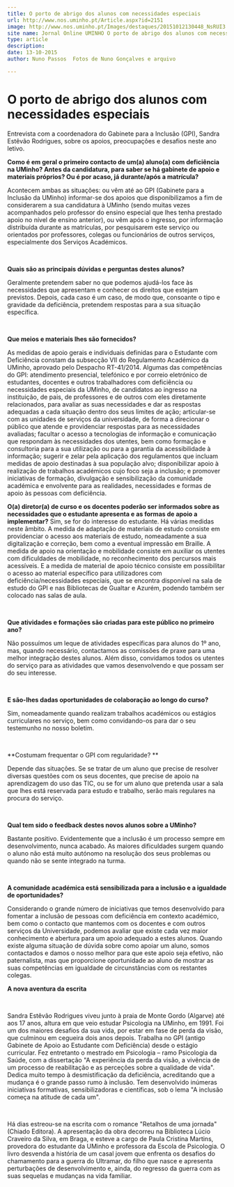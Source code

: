 ```yaml
---
title: O porto de abrigo dos alunos com necessidades especiais
url: http://www.nos.uminho.pt/Article.aspx?id=2151
image: http://www.nos.uminho.pt/Images/destaques/20151012130448_NsRUI3.jpg
site name: Jornal Online UMINHO O porto de abrigo dos alunos com necessidades especiais
type: article
description: 
date: 13-10-2015
author: Nuno Passos  Fotos de Nuno Gonçalves e arquivo

---
```

# O porto de abrigo dos alunos com necessidades especiais


  

Entrevista com a coordenadora do Gabinete para a Inclusão (GPI), Sandra Estêvão Rodrigues, sobre os apoios, preocupações e desafios neste ano letivo.

**Como é em geral o primeiro contacto de um(a) aluno(a) com deficiência na UMinho? Antes da candidatura, para saber se há gabinete de apoio e materiais próprios? Ou é por acaso, já durante/após a matrícula?** 

Acontecem ambas as situações: ou vêm até ao GPI (Gabinete para a Inclusão da UMinho) informar-se dos apoios que disponibilizamos a fim de considerarem a sua candidatura à UMinho (sendo muitas vezes acompanhados pelo professor do ensino especial que lhes tenha prestado apoio no nível de ensino anterior), ou vêm após o ingresso, por informação distribuída durante as matrículas, por pesquisarem este serviço ou orientados por professores, colegas ou funcionários de outros serviços, especialmente dos Serviços Académicos.

 

**Quais são as principais dúvidas e perguntas destes alunos?** 

Geralmente pretendem saber no que podemos ajudá-los face às necessidades que apresentam e conhecer os direitos que estejam previstos. Depois, cada caso é um caso, de modo que, consoante o tipo e gravidade da deficiência, pretendem respostas para a sua situação específica.

 

**Que meios e materiais lhes são fornecidos?** 

As medidas de apoio gerais e individuais definidas para o Estudante com Deficiência constam da subsecção VII do Regulamento Académico da UMinho, aprovado pelo Despacho RT-41/2014. Algumas das competências do GPI: atendimento presencial, telefónico e por correio eletrónico de estudantes, docentes e outros trabalhadores com deficiência ou necessidades especiais da UMinho, de candidatos ao ingresso na instituição, de pais, de professores e de outros com eles diretamente relacionados, para avaliar as suas necessidades e dar as respostas adequadas a cada situação dentro dos seus limites de ação; articular-se com as unidades de serviços da universidade, de forma a direcionar o público que atende e providenciar respostas para as necessidades avaliadas; facultar o acesso a tecnologias de informação e comunicação que respondam às necessidades dos utentes, bem como formação e consultoria para a sua utilização ou para a garantia da acessibilidade à informação; sugerir e zelar pela aplicação dos regulamentos que incluam medidas de apoio destinadas à sua população alvo; disponibilizar apoio à realização de trabalhos académicos cujo foco seja a inclusão; e promover iniciativas de formação, divulgação e sensibilização da comunidade académica e envolvente para as realidades, necessidades e formas de apoio às pessoas com deficiência.

**O(a) diretor(a) de curso e os docentes poderão ser informados sobre as necessidades que o estudante apresenta e as formas de apoio a implementar?** 
Sim, se for do interesse do estudante. Há várias medidas neste âmbito. A medida de adaptação de materiais de estudo consiste em providenciar o acesso aos materiais de estudo, nomeadamente a sua digitalização e correção, bem como a eventual impressão em Braille. A medida de apoio na orientação e mobilidade consiste em auxiliar os utentes com dificuldades de mobilidade, no reconhecimento dos percursos mais acessíveis. E a medida de material de apoio técnico consiste em possibilitar o acesso ao material específico para utilizadores com deficiência/necessidades especiais, que se encontra disponível na sala de estudo do GPI e nas Bibliotecas de Gualtar e Azurém, podendo também ser colocado nas salas de aula.

 

**Que atividades e formações são criadas para este público no primeiro ano?** 

Não possuímos um leque de atividades específicas para alunos do 1º ano, mas, quando necessário, contactamos as comissões de praxe para uma melhor integração destes alunos. Além disso, convidamos todos os utentes do serviço para as atividades que vamos desenvolvendo e que possam ser do seu interesse.

 

**E são-lhes dadas oportunidades de colaboração ao longo do curso?** 

Sim, nomeadamente quando realizam trabalhos académicos ou estágios curriculares no serviço, bem como convidando-os para dar o seu testemunho no nosso boletim.

 

**Costumam frequentar o GPI com regularidade? ** 

Depende das situações. Se se tratar de um aluno que precise de resolver diversas questões com os seus docentes, que precise de apoio na aprendizagem do uso das TIC, ou se for um aluno que pretenda usar a sala que lhes está reservada para estudo e trabalho, serão mais regulares na procura do serviço.

 

**Qual tem sido o feedback destes novos alunos sobre a UMinho?** 

Bastante positivo. Evidentemente que a inclusão é um processo sempre em desenvolvimento, nunca acabado. As maiores dificuldades surgem quando o aluno não está muito autónomo na resolução dos seus problemas ou quando não se sente integrado na turma.

 

**A comunidade académica está sensibilizada para a inclusão e a igualdade de oportunidades?** 

Considerando o grande número de iniciativas que temos desenvolvido para fomentar a inclusão de pessoas com deficiência em contexto académico, bem como o contacto que mantemos com os docentes e com outros serviços da Universidade, podemos avaliar que existe cada vez maior conhecimento e abertura para um apoio adequado a estes alunos. Quando existe alguma situação de dúvida sobre como apoiar um aluno, somos contactados e damos o nosso melhor para que este apoio seja efetivo, não paternalista, mas que proporcione oportunidade ao aluno de mostrar as suas competências em igualdade de circunstâncias com os restantes colegas.

**A nova aventura da escrita** 

 

Sandra Estêvão Rodrigues viveu junto à praia de Monte Gordo (Algarve) até aos 17 anos, altura em que veio estudar Psicologia na UMinho, em 1991. Foi um dos maiores desafios da sua vida, por estar em fase de perda da visão, que culminou em cegueira dois anos depois. Trabalha no GPI (antigo Gabinete de Apoio ao Estudante com Deficiência) desde o estágio curricular. Fez entretanto o mestrado em Psicologia – ramo Psicologia da Saúde, com a dissertação "A experiência da perda da visão, a vivência de um processo de reabilitação e as perceções sobre a qualidade de vida". Dedica muito tempo à desmistificação da deficiência, acreditando que a mudança é o grande passo rumo à inclusão. Tem desenvolvido inúmeras iniciativas formativas, sensibilizadoras e científicas, sob o lema "A inclusão começa na atitude de cada um".

 

Há dias estreou-se na escrita com o romance "Retalhos de uma jornada" (Chiado Editora). A apresentação da obra decorreu na Biblioteca Lúcio Craveiro da Silva, em Braga, e esteve a cargo de Paula Cristina Martins, provedora do estudante da UMinho e professora da Escola de Psicologia. O livro desvenda a história de um casal jovem que enfrenta os desafios do chamamento para a guerra do Ultramar, do filho que nasce e apresenta perturbações de desenvolvimento e, ainda, do regresso da guerra com as suas sequelas e mudanças na vida familiar.
 

 

